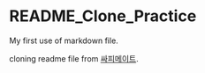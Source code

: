 # README_Clone_Practice
My first use of markdown file.

cloning readme file from [싸피메이트](https://github.com/ssafy-mate/ssafy-mate_front-end).

